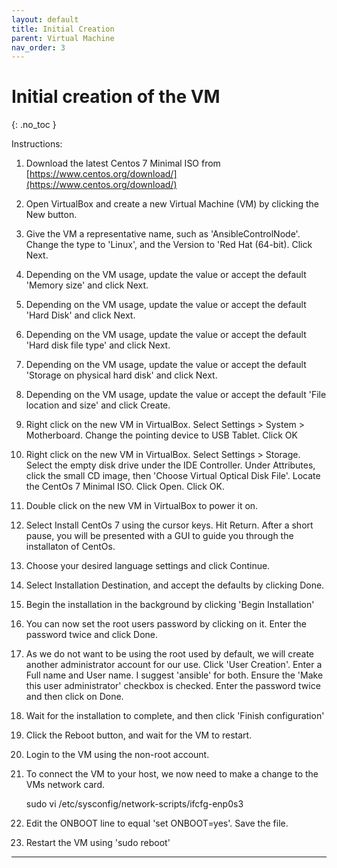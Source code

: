 ```yaml
---
layout: default
title: Initial Creation
parent: Virtual Machine
nav_order: 3
---
```


# Initial creation of the VM
{: .no_toc }

Instructions:
 1. Download the latest Centos 7 Minimal ISO from [https://www.centos.org/download/](https://www.centos.org/download/)
 2. Open VirtualBox and create a new Virtual Machine (VM) by clicking the New button.
 3. Give the VM a representative name, such as 'AnsibleControlNode'.  Change the type to 'Linux', and the Version to 'Red Hat (64-bit).  Click Next.
 4. Depending on the VM usage, update the value or accept the default 'Memory size' and click Next.
 5. Depending on the VM usage, update the value or accept the default 'Hard Disk' and click Next.
 6. Depending on the VM usage, update the value or accept the default 'Hard disk file type' and click Next.
 7. Depending on the VM usage, update the value or accept the default 'Storage on physical hard disk' and click Next.
 8. Depending on the VM usage, update the value or accept the default 'File location and size' and click Create.
 9. Right click on the new VM in VirtualBox.  Select Settings > System > Motherboard.  Change the pointing device to USB Tablet.  Click OK
 10. Right click on the new VM in VirtualBox.  Select Settings > Storage.  Select the empty disk drive under the IDE Controller.  Under Attributes, click the small CD image, then 'Choose Virtual Optical Disk File'.  Locate the CentOs 7 Minimal ISO.  Click Open.  Click OK.
 11. Double click on the new VM in VirtualBox to power it on.
 12. Select Install CentOs 7 using the cursor keys.  Hit Return.  After a short pause, you will be presented with a GUI to guide you through the installaton of CentOs.
 13. Choose your desired language settings and click Continue.
 14. Select Installation Destination, and accept the defaults by clicking Done.
 15. Begin the installation in the background by clicking 'Begin Installation'
 16. You can now set the root users password by clicking on it.  Enter the password twice and click Done.
 17. As we do not want to be using the root used by default, we will create another administrator account for our use. Click 'User Creation'.  Enter a Full name and User name.  I suggest 'ansible' for both.  Ensure the 'Make this user administrator' checkbox is checked.  Enter the password twice and then click on Done.
 18. Wait for the installation to complete, and then click 'Finish configuration'
 19. Click the Reboot button, and wait for the VM to restart.
 20. Login to the VM using the non-root account.
 21. To connect the VM to your host, we now need to make a change to the VMs network card.
 
     sudo vi /etc/sysconfig/network-scripts/ifcfg-enp0s3
 
 22. Edit the ONBOOT line to equal 'set ONBOOT=yes'.  Save the file.
 23. Restart the VM using 'sudo reboot'

 ---
